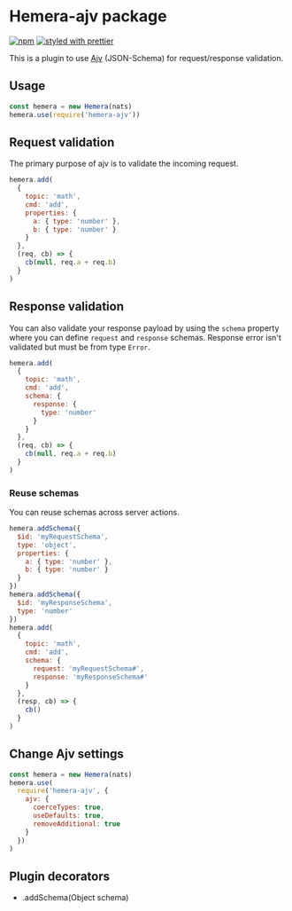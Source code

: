 # Hemera-ajv package

[![npm](https://img.shields.io/npm/v/hemera-ajv.svg?maxAge=3600)](https://www.npmjs.com/package/hemera-ajv)
[![styled with prettier](https://img.shields.io/badge/styled_with-prettier-ff69b4.svg)](#badge)

This is a plugin to use [Ajv](https://github.com/epoberezkin/ajv) (JSON-Schema) for request/response validation.

## Usage

```js
const hemera = new Hemera(nats)
hemera.use(require('hemera-ajv'))
```

## Request validation

The primary purpose of ajv is to validate the incoming request.

```js
hemera.add(
  {
    topic: 'math',
    cmd: 'add',
    properties: {
      a: { type: 'number' },
      b: { type: 'number' }
    }
  },
  (req, cb) => {
    cb(null, req.a + req.b)
  }
)
```

## Response validation

You can also validate your response payload by using the `schema` property where you can define `request` and `response` schemas. Response error isn't validated but must be from type `Error`.

```js
hemera.add(
  {
    topic: 'math',
    cmd: 'add',
    schema: {
      response: {
        type: 'number'
      }
    }
  },
  (req, cb) => {
    cb(null, req.a + req.b)
  }
)
```

### Reuse schemas

You can reuse schemas across server actions.

```js
hemera.addSchema({
  $id: 'myRequestSchema',
  type: 'object',
  properties: {
    a: { type: 'number' },
    b: { type: 'number' }
  }
})
hemera.addSchema({
  $id: 'myResponseSchema',
  type: 'number'
})
hemera.add(
  {
    topic: 'math',
    cmd: 'add',
    schema: {
      request: 'myRequestSchema#',
      response: 'myResponseSchema#'
    }
  },
  (resp, cb) => {
    cb()
  }
)
```

## Change Ajv settings

```js
const hemera = new Hemera(nats)
hemera.use(
  require('hemera-ajv', {
    ajv: {
      coerceTypes: true,
      useDefaults: true,
      removeAdditional: true
    }
  })
)
```

## Plugin decorators

* .addSchema(Object schema)
